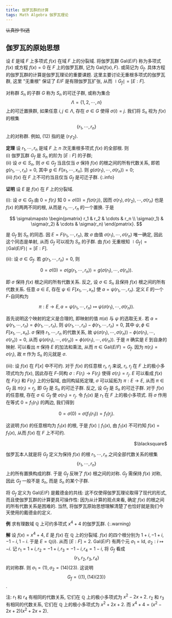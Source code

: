 ```yaml
---
title: 伽罗瓦群的计算
tags: Math Algebra 伽罗瓦理论
---
```

~~认真抄书(逃~~

## 伽罗瓦的原始思想

设 $E$ 是域 $F$ 上多项式 $f(x)$ 在域 $F$ 上的分裂域. 将伽罗瓦群 $\mathrm{Gal}(E/F)$ 称为多项式 $f(x)$ 或方程 $f(x)=0$ 在 $F$ 上的伽罗瓦群, 记为 $\mathrm{Gal}(f(x), F)$. 或简记为 $G_f$. 具体方程的伽罗瓦群的计算是伽罗瓦理论的重要课题. 这里主要讨论无重根多项式的伽罗瓦群, 这里 "无重根" 保证了 $E/F$ 是有限伽罗瓦扩张, 从而 $\mid G_f \mid = [E:F]$.
<!--more-->

对称群 $S_n$ 的子群 $G$ 称为 $S_n$ 的可迁子群, 或称为集合 $$\Lambda = \{1,2,\cdots ,n\} $$ 上的可迁置换群, 如果任意 $i, j\in\Lambda$, 存在 $\sigma \in G$ 使得 $\sigma(i) = j$. 我们将 $S_n$ 视为 $f(x)$ 的根集 $$\{r_1,\cdots ,r_n\} $$ 上的对称群. 例如, $(12)$ 指的是 $(r_1r_2)$.

**定理** 设 $r_1,\cdots ,r_n$ 是域 $F$ 上 $n$ 次无重根多项式 $f(x)$ 的全部根. 则  
$\mathrm{(i)}$ 伽罗瓦群 $G_f$ 是 $S_n$ 的阶为 $[E:F]$ 的子群;  
$\mathrm{(ii)}$ 设 $\sigma \in S_n$, 则 $\sigma\in G_f$ 当且仅当 $\sigma$ 保持 $f(x)$ 的根之间的所有代数关系, 即若 $g(r_1,\cdots ,r_n) = 0$, 其中 $g \in F[x_1,\cdots ,x_n]$. 则 $g(\sigma(r_1),\cdots ,\sigma(r_n)) = 0$;  
$\mathrm{(iii)}$ $f(x)$ 在 $F$ 上不可约当且仅当 $G_f$ 是可迁子群.
{:.info}


**证明** 设 $E$ 是 $f(x)$ 在 $F$ 上的分裂域.

$\mathrm{(i)}$: 设 $\sigma \in G_f$.由 $0 = f(r_i)$ 知 $0 = \sigma(0) = f(\sigma(r_i))$, 因而 $\sigma(r_1),\sigma(r_2),\cdots ,\sigma(r_n)$ 也是 $f(x)$ 的两两不同的根, 从而是 $r_1,\cdots ,r_n$ 的一个置换. 于是

$$
\sigma\mapsto \begin{pmatrix} 
r_1 & r_2 & \cdots & r_n \\
\sigma(r_1) & \sigma(r_2) & \cdots & \sigma(r_n)
\end{pmatrix}.
$$

是 $G_f$ 到 $S_n$ 的同态. 因 $E = F(r_1,\cdots ,r_n)$, 故 $\sigma$ 由值 $\sigma(r_1),\cdots ,\sigma(r_n)$ 唯一确定, 因此这个同态是单射, 从而 $G_f$ 可以视为 $S_n$ 的子群. 由 $f(x)$ 无重根知 $\mid G_f \mid = \mid \mathrm{Gal}(E/F) \mid = [E:F]$.

$\mathrm{(ii)}:$ 设 $\sigma \in G_f$. 若 $g(r_1,\cdots ,r_n) = 0$, 则

$$
0 = \sigma(0) = \sigma(g(r_1,\cdots,r_n)) = g(\sigma(r_1),\cdots,\sigma(r_n)).
$$

即 $\sigma$ 保持 $f(x)$ 根之间的所有代数关系. 反之, 设 $\sigma \in S_n$ 且保持 $f(x)$ 根之间的所有代数关系. 任意 $a \in E$, 存在 $\psi \in F[x_1,\cdots ,x_n]$ 使 $a = \psi(r_1,\cdots ,r_n)$. 定义 $E$ 的一个 $F$-自同构为

$$
\pi: E\rightarrow E, a = \psi(r_1,\cdots ,r_n) \mapsto \psi(\sigma(r_1),\cdots ,\sigma(r_n)).
$$

首先说明这个映射的定义是合理的, 即映射的值 $\pi(a)$ 与 $\psi$ 的选取无关. 若 $a = \psi(r_1,\cdots ,r_n) = \phi(r_1,\cdots ,r_n)$, 则 $\psi(r_1,\cdots ,r_n) - \phi(r_1,\cdots ,r_n) = 0$, 其中 $\psi,\phi \in F[x_1,\cdots ,x_n]$. $\sigma$ 保持 $r_1,\cdots ,r_n$ 的代数关系, 故 $\psi(\sigma(r_1), \cdots , \sigma(r_n)) - \phi(\sigma(r_1),\cdots ,\sigma(r_n)) = 0$, 从而 $\psi(\sigma(r_1), \cdots , \sigma(r_n)) = \phi(\sigma(r_1),\cdots ,\sigma(r_n))$. 于是 $\pi$ 确实是 $E$ 到自身的映射. 可以看出 $\pi$ 保持 $E$ 的加法和乘法, 从而 $\pi \in \mathrm{Gal}(E/F) = G_f$. 因为 $\pi(r_i) = \sigma(r_i)$, 故 $\pi$ 作为 $S_n$ 的元就是 $\sigma$.

$\mathrm{(iii)}$: 设 $f(x)$ 在 $F[x]$ 中不可约. 对于 $f(x)$ 的任意根 $r_i$, $r_j$ 来说, $r_i$, $r_j$ 在 $F$ 上的极小多项式均为 $f(x)$, 因此存在 $F$-同构 $\sigma: F(r_i) \rightarrow F(r_j)$ 使得 $\sigma(r_i) = r_j$. $E$ 可以看成 $f(x)$ 在 $F(r_i)$ 和 $F(r_j)$ 上的分裂域, 由同构延拓定理, $\sigma$ 可以延拓为 $\pi: E\rightarrow E$, 从而 $\pi \in G_f$ 且 $\pi(r_i) = r_j$, 即 $G_f$ 是 $S_n$ 的可迁子群. 反之, 设 $G_f$ 是 $S_n$ 的可迁子群. 对于 $f(x)$ 的任意根, 存在 $\sigma \in G_f$ 使 $\sigma(r_1) = r_j$. 令 $f_1(x)$ 是 $r_1$ 在 $F$ 上的极小多项式. 将 $\sigma$ 作用在等式 $0 = f_1(r_1)$ 的两边, 我们得到

$$
0 = \sigma(0) = \sigma(f_1(r_1)) = f_1(r_j).
$$

这说明 $f(x)$ 的任意根均为 $f_1(x)$ 的根, 于是 $f(x) \mid f_1(x)$, 由 $f_1(x)$ 不可约知 $f(x) = f_1(x)$, 从而 $f(x)$ 在 $F$ 上不可约.
<p align="right">$\blacksquare$</p>

伽罗瓦本人就是将 $G_f$ 定义为保持 $f(x)$ 的根 $r_1,\cdots ,r_n$ 之间全部代数关系的根集 $$\{r_1,\cdots ,r_n\}$$ 上的所有置换构成的群. 于是 $G_f$ 反映了 $f(x)$ 根之间的对称. $G_f$ 需保持 $f(x)$ 对称, 因此 $G_f$ 一般不是 $S_n$, 而是 $S_n$ 的某个子群.

将 $G_f$ 定义为 $\mathrm{Gal}(E/F)$ 是戴德金的共线: 这不仅使得伽罗瓦理论取得了现代的形式, 而且使伽罗瓦群的计算更具可操作性: 因为从计算的观点来看, 确定 $f(x)$ 的根之间的所有代数关系是困难的. 当然, 将伽罗瓦原始思想理解清楚了也恰好就是我们今天使用的戴德金的定义.

**例** 求有理数域 $\mathbb{Q}$ 上可约多项式 $x^4 + 4$ 的伽罗瓦群.
{:.warning}

**解** 设 $f(x) = x^4 + 4$, $E$ 是 $f(x)$ 在 $\mathbb{Q}$ 上的分裂域. $f(x)$ 的四个根分别为 $1+i, -1 + i, -1 -i, 1 - i$. 于是 $E =\mathbb{Q}(i)$. 从而 $[E:F] = 2$. $\mathrm{Gal}(E/F)$ 有两个元 $\sigma_1 = \mathrm{Id}$, $\sigma_2: i \mapsto -i$. 记 $r_1 = 1+i, r_2 = -1+i, r_3 = -1-i, r_4 = 1-i$, 将 $G_f$ 看成 $$\{r_1,r_2,r_3,r_4 \}$$ 的对称群. 则 $\sigma_1 = (1),\sigma_2 = (14)(23)$. 这说明 $$G_f = \{(1), (14)(23)\}$$.

注: $r_1$ 和 $r_4$ 有相同的代数关系, 它们在 $\mathbb{Q}$ 上的极小多项式为 $x^2 -2x + 2$. $r_2$ 和 $r_3$ 有相同的代数关系, 它们在 $\mathbb{Q}$ 上的极小多项式为 $x^2 + 2x + 2$. 而 $x^4 + 4 = (x^2 - 2x+ 2)(x^2 + 2x + 2)$.
